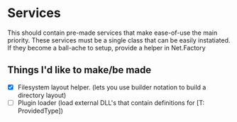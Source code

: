 
# Services

This should contain pre-made services that make ease-of-use the main priority.
These services must be a single class that can be easily instatiated.
If they become a ball-ache to setup, provide a helper in Net.Factory

## Things I'd like to make/be made

 - [x] Filesystem layout helper. (lets you use builder notation to build a directory layout)
 - [ ] Plugin loader (load external DLL's that contain definitions for [T: ProvidedType])